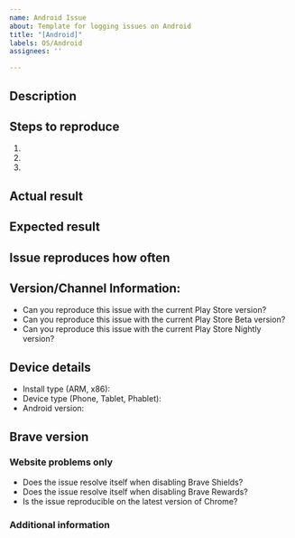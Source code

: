 ```yaml
---
name: Android Issue
about: Template for logging issues on Android
title: "[Android]"
labels: OS/Android
assignees: ''

---
```


<!-- Have you searched for similar issues? Before submitting this issue, please check the open issues and add a note before logging a new issue. 

PLEASE USE THE TEMPLATE BELOW TO PROVIDE INFORMATION ABOUT THE ISSUE. 
INSUFFICIENT INFO WILL GET THE ISSUE CLOSED. IT WILL ONLY BE REOPENED AFTER SUFFICIENT INFO IS PROVIDED-->

## Description <!-- Provide a brief description of the issue -->


## Steps to reproduce <!-- Please add a series of steps to reproduce the issue -->

   1. 
   2. 
   3. 

## Actual result <!-- Please add screenshots if needed -->


## Expected result


## Issue reproduces how often <!-- [Easily reproduced/Intermittent issue/No steps to reproduce] -->


## Version/Channel Information:
<!--Does this issue happen on any other channels? Or is it specific to a certain channel?-->

- Can you reproduce this issue with the current Play Store version? 
- Can you reproduce this issue with the current Play Store Beta version? 
- Can you reproduce this issue with the current Play Store Nightly version?

## Device details
   - Install type (ARM, x86):
   - Device type (Phone, Tablet, Phablet):
   - Android version:
   
## Brave version


### Website problems only
- Does the issue resolve itself when disabling Brave Shields? 
- Does the issue resolve itself when disabling Brave Rewards?
- Is the issue reproducible on the latest version of Chrome? 

### Additional information
<!-- Any additional information, related issues, extra QA steps, configuration or data that might be necessary to reproduce the issue -->
